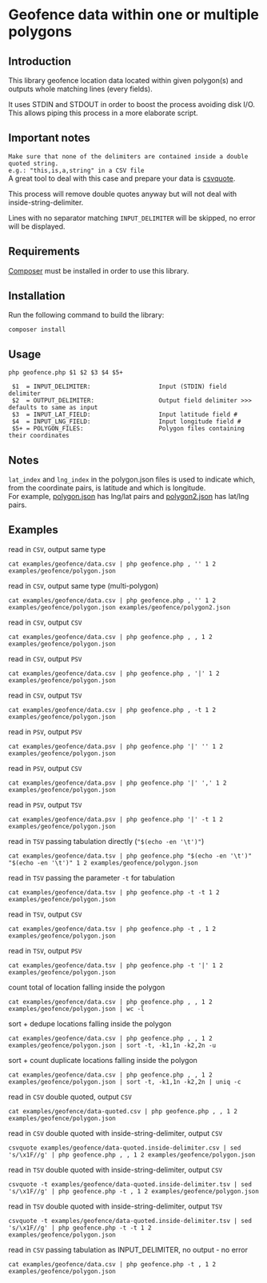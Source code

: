 # Geofence data within one or multiple polygons

## Introduction
This library geofence location data located within given polygon(s) and outputs whole matching lines (every fields).

It uses STDIN and STDOUT in order to boost the process avoiding disk I/O. This allows piping this process in a more elaborate script.

## Important notes
`Make sure that none of the delimiters are contained inside a double quoted string.`  
`e.g.: "this,is,a,string" in a CSV file`  
A great tool to deal with this case and prepare your data is [csvquote](https://github.com/dbro/csvquote).

This process will remove double quotes anyway but will not deal with inside-string-delimiter.

Lines with no separator matching `INPUT_DELIMITER` will be skipped, no error will be displayed.

## Requirements
[Composer](https://getcomposer.org/download) must be installed in order to use this library.

## Installation
Run the following command to build the library:
```
composer install
```

## Usage
```
php geofence.php $1 $2 $3 $4 $5+

 $1  = INPUT_DELIMITER:                   Input (STDIN) field delimiter
 $2  = OUTPUT_DELIMITER:                  Output field delimiter >>> defaults to same as input
 $3  = INPUT_LAT_FIELD:                   Input latitude field #
 $4  = INPUT_LNG_FIELD:                   Input longitude field #
 $5+ = POLYGON_FILES:                     Polygon files containing their coordinates
```

## Notes

`lat_index` and `lng_index` in the polygon.json files is used to indicate which, from the coordinate pairs, is latitude and which is longitude.  
For example, [polygon.json](../examples/geofence/polygon.json) has lng/lat pairs and [polygon2.json](../examples/geofence/polygon2.json) has lat/lng pairs.

## Examples
read in `CSV`, output same type
```
cat examples/geofence/data.csv | php geofence.php , '' 1 2 examples/geofence/polygon.json
```

read in `CSV`, output same type (multi-polygon)
```
cat examples/geofence/data.csv | php geofence.php , '' 1 2 examples/geofence/polygon.json examples/geofence/polygon2.json
```

read in `CSV`, output `CSV`
```
cat examples/geofence/data.csv | php geofence.php , , 1 2 examples/geofence/polygon.json
```

read in `CSV`, output `PSV`
```
cat examples/geofence/data.csv | php geofence.php , '|' 1 2 examples/geofence/polygon.json
```

read in `CSV`, output `TSV`
```
cat examples/geofence/data.csv | php geofence.php , -t 1 2 examples/geofence/polygon.json
```

read in `PSV`, output `PSV`
```
cat examples/geofence/data.psv | php geofence.php '|' '' 1 2 examples/geofence/polygon.json
```

read in `PSV`, output `CSV`
```
cat examples/geofence/data.psv | php geofence.php '|' ',' 1 2 examples/geofence/polygon.json
```

read in `PSV`, output `TSV`
```
cat examples/geofence/data.psv | php geofence.php '|' -t 1 2 examples/geofence/polygon.json
```

read in `TSV` passing tabulation directly (`"$(echo -en '\t')"`)
```
cat examples/geofence/data.tsv | php geofence.php "$(echo -en '\t')" "$(echo -en '\t')" 1 2 examples/geofence/polygon.json
```

read in `TSV` passing the parameter `-t` for tabulation
```
cat examples/geofence/data.tsv | php geofence.php -t -t 1 2 examples/geofence/polygon.json
```

read in `TSV`, output `CSV`
```
cat examples/geofence/data.tsv | php geofence.php -t , 1 2 examples/geofence/polygon.json
```

read in `TSV`, output `PSV`
```
cat examples/geofence/data.tsv | php geofence.php -t '|' 1 2 examples/geofence/polygon.json
```

count total of location falling inside the polygon
```
cat examples/geofence/data.csv | php geofence.php , , 1 2 examples/geofence/polygon.json | wc -l
```

sort + dedupe locations falling inside the polygon
```
cat examples/geofence/data.csv | php geofence.php , , 1 2 examples/geofence/polygon.json | sort -t, -k1,1n -k2,2n -u
```

sort + count duplicate locations falling inside the polygon
```
cat examples/geofence/data.csv | php geofence.php , , 1 2 examples/geofence/polygon.json | sort -t, -k1,1n -k2,2n | uniq -c
```

read in `CSV` double quoted, output `CSV`
```
cat examples/geofence/data-quoted.csv | php geofence.php , , 1 2 examples/geofence/polygon.json
```

read in `CSV` double quoted with inside-string-delimiter, output `CSV`
```
csvquote examples/geofence/data-quoted.inside-delimiter.csv | sed 's/\x1F//g' | php geofence.php , , 1 2 examples/geofence/polygon.json
```

read in `TSV` double quoted with inside-string-delimiter, output `CSV`
```
csvquote -t examples/geofence/data-quoted.inside-delimiter.tsv | sed 's/\x1F//g' | php geofence.php -t , 1 2 examples/geofence/polygon.json
```

read in `TSV` double quoted with inside-string-delimiter, output `TSV`
```
csvquote -t examples/geofence/data-quoted.inside-delimiter.tsv | sed 's/\x1F//g' | php geofence.php -t -t 1 2 examples/geofence/polygon.json
```

read in `CSV` passing tabulation as INPUT_DELIMITER, no output - no error
```
cat examples/geofence/data.csv | php geofence.php -t , 1 2 examples/geofence/polygon.json
```


